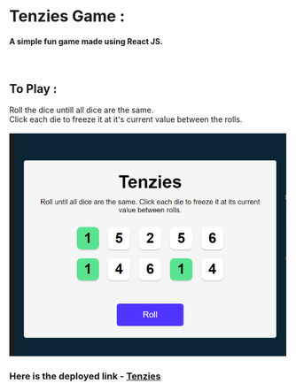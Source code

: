 # Tenzies Game :

<h4>A simple fun game made using React JS.</h4>
<br>

## To Play :

Roll the dice untill all dice are the same.<br>
Click each die to freeze it at it's current value between the rolls.<br><br>
<img src="public/gamePreview.PNG" alt="game-preview" width=500>
<h3>Here is the deployed link - <a href="[www.google.com](https://kaleidoscopic-bienenstitch-6f91fd.netlify.app/)">Tenzies</a></h3>